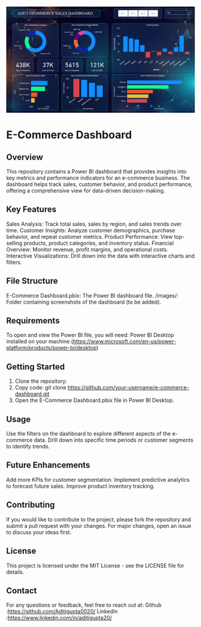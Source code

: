 ![E-Commerce Power BI Dashboard](https://github.com/Aditigupta0020/E-Commerce-Power-BI-Dashboard/blob/main/Dashboard.png)


# E-Commerce Dashboard

## Overview
This repository contains a Power BI dashboard that provides insights into key metrics and performance indicators for an e-commerce business. The dashboard helps track sales, customer behavior, and product performance, offering a comprehensive view for data-driven decision-making.

## Key Features
Sales Analysis: Track total sales, sales by region, and sales trends over time.
Customer Insights: Analyze customer demographics, purchase behavior, and repeat customer metrics.
Product Performance: View top-selling products, product categories, and inventory status.
Financial Overview: Monitor revenue, profit margins, and operational costs.
Interactive Visualizations: Drill down into the data with interactive charts and filters.

## File Structure
E-Commerce Dashboard.pbix: The Power BI dashboard file.
/images/: Folder containing screenshots of the dashboard (to be added).

## Requirements
To open and view the Power BI file, you will need:
Power BI Desktop installed on your machine.(https://www.microsoft.com/en-us/power-platform/products/power-bi/desktop)

## Getting Started
1. Clone the repository:
2. Copy code:
    git clone https://github.com/your-username/e-commerce-dashboard.git
3. Open the E-Commerce Dashboard.pbix file in Power BI Desktop.

## Usage
Use the filters on the dashboard to explore different aspects of the e-commerce data.
Drill down into specific time periods or customer segments to identify trends.

## Future Enhancements
Add more KPIs for customer segmentation.
Implement predictive analytics to forecast future sales.
Improve product inventory tracking.

## Contributing
If you would like to contribute to the project, please fork the repository and submit a pull request with your changes. For major changes, open an issue to discuss your ideas first.

## License
This project is licensed under the MIT License - see the LICENSE file for details.

## Contact
For any questions or feedback, feel free to reach out at:
Github :https://github.com/Aditigupta0020/
LinkedIn :https://www.linkedin.com/in/aditigupta20/
